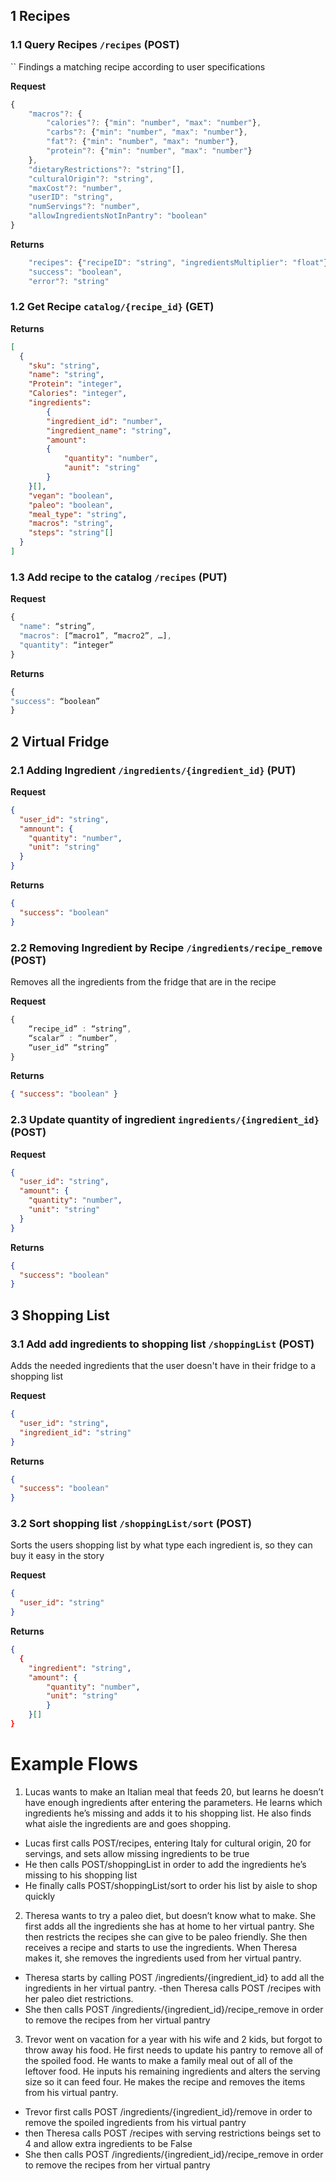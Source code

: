 ## 1 Recipes

### 1.1 Query Recipes `/recipes` (POST)

``
Findings a matching recipe according to user specifications

**Request**

```ts
{
    "macros"?: {
        "calories"?: {"min": "number", "max": "number"},
        "carbs"?: {"min": "number", "max": "number"},
        "fat"?: {"min": "number", "max": "number"},
        "protein"?: {"min": "number", "max": "number"}
    },
    "dietaryRestrictions"?: "string"[],
    "culturalOrigin"?: "string",
    "maxCost"?: "number",
    "userID": "string",
    "numServings"?: "number",
    "allowIngredientsNotInPantry": "boolean"
}
```

**Returns**

```ts
    "recipes": {"recipeID": "string", "ingredientsMultiplier": "float"}
    "success": "boolean",
    "error"?: "string"
```

### 1.2 Get Recipe `catalog/{recipe_id}` (GET)

**Returns**

```json
[
  {
    "sku": "string",
    "name": "string",
    "Protein": "integer",
    "Calories": "integer",
    "ingredients":
        {
        "ingredient_id": "number",
        "ingredient_name": "string",
        "amount":
        {
            "quantity": "number",
            "aunit": "string"
        }
    }[],
    "vegan": "boolean",
    "paleo": "boolean",
    "meal_type": "string",
    "macros": "string",
    "steps": "string"[]
  }
]
```

### 1.3 Add recipe to the catalog `/recipes` (PUT)

**Request**

```ts
{
  "name": “string”,
  "macros": [“macro1”, “macro2”, …],
  "quantity": “integer”
}
```

**Returns**

```ts
{
"success": “boolean”
}
```

## 2 Virtual Fridge

### 2.1 Adding Ingredient `/ingredients/{ingredient_id}` (PUT)

**Request**

```json
{
  "user_id": "string",
  "amnount": {
    "quantity": "number",
    "unit": "string"
  }
}
```

**Returns**

```json
{
  "success": "boolean"
}
```

### 2.2 Removing Ingredient by Recipe `/ingredients/recipe_remove` (POST)

Removes all the ingredients from the fridge that are in the recipe

**Request**

```ts
{
    “recipe_id” : “string”,
    “scalar” : “number”,
    “user_id” “string”
}
```

**Returns**

```json
{ "success": "boolean" }
```

### 2.3 Update quantity of ingredient `ingredients/{ingredient_id}` (POST)

**Request**

```json
{
  "user_id": "string",
  "amount": {
    "quantity": "number",
    "unit": "string"
  }
}
```

**Returns**

```json
{
  "success": "boolean"
}
```

## 3 Shopping List

### 3.1 Add add ingredients to shopping list `/shoppingList` (POST)

Adds the needed ingredients that the user doesn't have in their fridge to a shopping list

**Request**

```json
{
  "user_id": "string",
  "ingredient_id": "string"
}
```

**Returns**

```json
{
  "success": "boolean"
}
```

### 3.2 Sort shopping list `/shoppingList/sort` (POST)

Sorts the users shopping list by what type each ingredient is, so they can buy it easy in the story

**Request**

```json
{
  "user_id": "string"
}
```

**Returns**

```json
{
  {
    "ingredient": "string",
    "amount": {
        "quantity": "number",
        "unit": "string"
        }
    }[]
}
```

# Example Flows

1.  Lucas wants to make an Italian meal that feeds 20, but learns he doesn’t have enough ingredients after entering the parameters. He learns which ingredients he’s missing and adds it to his shopping list. He also finds what aisle the ingredients are and goes shopping.

- Lucas first calls POST/recipes, entering Italy for cultural origin, 20 for servings, and sets allow missing ingredients to be true
- He then calls POST/shoppingList in order to add the ingredients he’s missing to his shopping list
- He finally calls POST/shoppingList/sort to order his list by aisle to shop quickly

2.  Theresa wants to try a paleo diet, but doesn’t know what to make. She first adds all the ingredients she has at home to her virtual pantry. She then restricts the recipes she can give to be paleo friendly. She then receives a recipe and starts to use the ingredients. When Theresa makes it, she removes the ingredients used from her virtual pantry.

- Theresa starts by calling POST /ingredients/{ingredient_id} to add all the ingredients in her virtual pantry.
  -then Theresa calls POST /recipes with her paleo diet restrictions.
- She then calls POST /ingredients/{ingredient_id}/recipe_remove in order to remove the recipes from her virtual pantry

3.  Trevor went on vacation for a year with his wife and 2 kids, but forgot to throw away his food. He first needs to update his pantry to remove all of the spoiled food. He wants to make a family meal out of all of the leftover food. He inputs his remaining ingredients and alters the serving size so it can feed four. He makes the recipe and removes the items from his virtual pantry.

- Trevor first calls POST /ingredients/{ingredient_id}/remove in order to remove the spoiled ingredients from his virtual pantry
- then Theresa calls POST /recipes with serving restrictions beings set to 4 and allow extra ingredients to be False
- She then calls POST /ingredients/{ingredient_id}/recipe_remove in order to remove the recipes from her virtual pantry
